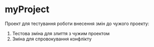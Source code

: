 # myProject
Проект для тестування роботи внесення змін до чужого проекту:
1) Тестова зміна для злиття з чужим проектом
2) Зміна для спровокування конфлікту

